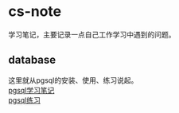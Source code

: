# cs-note

学习笔记，主要记录一点自己工作学习中遇到的问题。  

## database

这里就从pgsql的安装、使用、练习说起。  
[pgsql学习笔记](./database/pgsql/pgsql%E5%AD%A6%E4%B9%A0%E7%AC%94%E8%AE%B0.md)  
[pgsql练习](./database/pgsql//pgsql%E7%BB%83%E4%B9%A0.md)  

